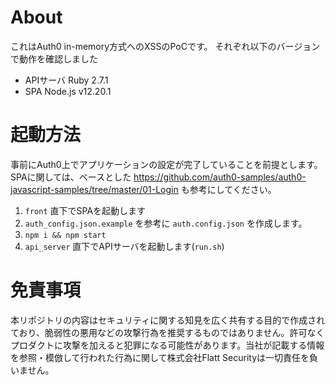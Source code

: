 # About
これはAuth0 in-memory方式へのXSSのPoCです。
それぞれ以下のバージョンで動作を確認しました

* APIサーバ Ruby 2.7.1
* SPA Node.js v12.20.1

# 起動方法
事前にAuth0上でアプリケーションの設定が完了していることを前提とします。
SPAに関しては、ベースとした https://github.com/auth0-samples/auth0-javascript-samples/tree/master/01-Login も参考にしてください。

1. `front` 直下でSPAを起動します
  1. `auth_config.json.example` を参考に `auth.config.json` を作成します。
  2. `npm i && npm start`
2. `api_server` 直下でAPIサーバを起動します(`run.sh`)

# 免責事項
本リポジトリの内容はセキュリティに関する知見を広く共有する目的で作成されており、脆弱性の悪用などの攻撃行為を推奨するものではありません。許可なくプロダクトに攻撃を加えると犯罪になる可能性があります。当社が記載する情報を参照・模倣して行われた行為に関して株式会社Flatt Securityは一切責任を負いません。
